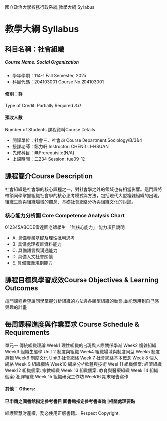 國立政治大學校務行政系統 教學大綱 Syllabus
# 教學大綱 Syllabus
##  科目名稱：社會組織
#####  Course Name: Social Organization
  * 學年學期：114-1 Fall Semester, 2025 
  * 科目代碼：204103001 Course No.204103001
#### 修別：群
Type of Credit: Partially Required 
_3.0_
#### 預收人數
Number of Students
課程資料Course Details
  * 開課單位：社會三、社會四 Course Department:Sociology/B/3&4 
  * 授課老師：鄭力軒 Instructor: CHENG LI-HSUAN 
  * 先修科目：無Prerequisite(N/A)
  * 上課時間：二234 Session: tue09-12
##  課程簡介Course Description
社會組織是社會學的核心課程之一，對社會學之外的領域也有相當影響。這門課將帶領同學掌握組織社會學的核心思考模式與方法，包括現代大型複雜組織的出現，組織生態與組織場域的觀念、基礎社會網絡分析與組織文化的討論。
###  核心能力分析圖 Core Competence Analysis Chart
012345ABCDE雷達圖老師學生
「無核心能力」 
能力項目說明
  * A. 具備專業基礎及理性批判思考
  * B. 具備處理複雜資料能力
  * C. 具備語言與溝通能力
  * D. 具備人文社會關懷
  * E. 具備職涯規劃能力
##  課程目標與學習成效Course Objectives & Learning Outcomes 
這門課程希望讓同學掌握分析組織的方法與各類型組織的動態,並能應用到自己感興趣的計畫
##  每周課程進度與作業要求 Course Schedule & Requirements
單元一 傳統組織理論
Week1 理性組織的出現與人際關係學派
Week2 複雜組織
Week3 組織生態學
Unit 2 制度與組織
Week4 組織場域與制度同型
Week5 制度邏輯
Week6 制度文化
Unit3 社會網絡
Week 7 社會網絡基本概念
Week 8 個人網絡
Week 9 組織網絡
Week10 網絡分析軟體與技術
Weel 11 組織個案: 經濟組織
Week12 組織個案: 宗教組織
Week 13 組織個案: 教育與醫療組織
Week 14 組織個案: 犯罪組織 
Week 15 組織研究工作坊
Week16 期末報告寫作
####  其他： Others:
####  已申請之圖書館指定參考書目  圖書館指定參考書查詢 |相關處理要點
維護智慧財產權，務必使用正版書籍。 Respect Copyright.